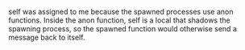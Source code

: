 self was assigned to me because the spawned processes use anon functions.
Inside the anon function, self is a local that shadows the spawning process,
so the spawned function would otherwise send a message back to itself.
